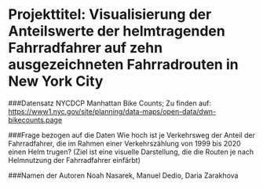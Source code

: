 # Projekttitel: Visualisierung der Anteilswerte der helmtragenden Fahrradfahrer auf zehn ausgezeichneten Fahrradrouten in New York City

###Datensatz
NYCDCP Manhattan Bike Counts; Zu finden auf: https://www1.nyc.gov/site/planning/data-maps/open-data/dwn-bikecounts.page

###Frage bezogen auf die Daten
Wie hoch ist je Verkehrsweg der Anteil der Fahrradfahrer, die im Rahmen einer Verkehrszählung von 1999 bis 2020 einen Helm trugen? (Ziel ist eine visuelle Darstellung, die die Routen je nach Helmnutzung der Fahrradfahrer einfärbt)

###Namen der Autoren
Noah Nasarek, Manuel Dedio, Daria Zarakhova


